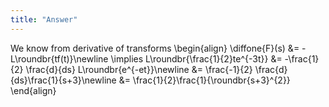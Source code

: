 ```yaml
---
title: "Answer"
---
```


We know from derivative of transforms
\begin{align}
    \diffone{F}(s) &= -L\roundbr{tf(t)}\newline
    \implies L\roundbr{\frac{1}{2}te^{-3t}} &= -\frac{1}{2} \frac{d}{ds} L\roundbr{e^{-et}}\newline
    &= \frac{-1}{2} \frac{d}{ds}\frac{1}{s+3}\newline
    &= \frac{1}{2}\frac{1}{\roundbr{s+3}^{2}}
\end{align}
